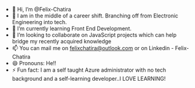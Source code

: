 - 👋 Hi, I’m @Felix-Chatira
- 👀 I am in the middle of a career shift. Branching off from Electronic Engineering into tech.
- 🌱 I’m currently learning Front End Development.
- 💞️ I’m looking to collaborate on JavaScript projects which can help bridge my recently acquired knowledge
- 📫 You can mail me on felixchatira@outlook.com or on Linkedin - Felix-Chatira
- 😄 Pronouns: He!!
- ⚡ Fun fact: I am a self taught Azure administrator with no tech background and a self-learning developer..I LOVE LEARNING!

<!---
Felix-Chatira/Felix-Chatira is a ✨ special ✨ repository because its `README.md` (this file) appears on your GitHub profile.
You can click the Preview link to take a look at your changes.
--->
